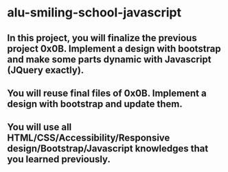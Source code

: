 # alu-smiling-school-javascript

## In this project, you will finalize the previous project 0x0B. Implement a design with bootstrap and make some parts dynamic with Javascript (JQuery exactly).

## You will reuse final files of 0x0B. Implement a design with bootstrap and update them.

## You will use all HTML/CSS/Accessibility/Responsive design/Bootstrap/Javascript knowledges that you learned previously.